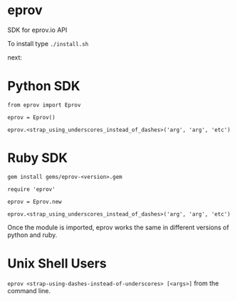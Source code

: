 # eprov
SDK for eprov.io API

To install type `./install.sh`

next:

# Python SDK
`from eprov import Eprov`

`eprov = Eprov()`

`eprov.<strap_using_underscores_instead_of_dashes>('arg', 'arg', 'etc')`

# Ruby SDK
`gem install gems/eprov-<version>.gem`

`require 'eprov'`

`eprov = Eprov.new`

`eprov.<strap_using_underscores_instead_of_dashes>('arg', 'arg', 'etc')`

Once the module is imported, eprov works the same in different versions of python and ruby.

# Unix Shell Users
`eprov <strap-using-dashes-instead-of-underscores> [<args>]` from the command line.

